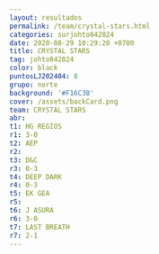 ```yaml
---
layout: resultados
permalink: /team/crystal-stars.html
categories: surjohto042024
date: 2020-08-29 10:29:20 +0700
title: CRYSTAL STARS
tag: johto042024
color: black
puntosLJ202404: 8
grupo: norte
background: '#F16C38'
cover: /assets/backCard.png
team: CRYSTAL STARS
abr:
t1: HG REGIOS
r1: 3-0
t2: AEP
r2:
t3: D&C
r3: 0-3
t4: DEEP DARK
r4: 0-3
t5: EK GEA
r5: 
t6: J ASURA
r6: 3-0
t7: LAST BREATH
r7: 2-1
---
```



